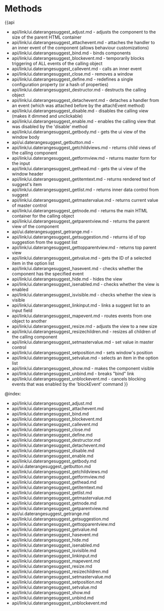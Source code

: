 Methods
=======

{{api
- api/link/ui.daterangesuggest_adjust.md - adjusts the component to the size of the parent HTML container
- api/link/ui.daterangesuggest_attachevent.md - attaches the handler to an inner event of the component (allows behaviour customizations)
- api/link/ui.daterangesuggest_bind.md - binds components
- api/link/ui.daterangesuggest_blockevent.md - temporarily blocks triggering of ALL events of the calling object
- api/link/ui.daterangesuggest_callevent.md - calls an inner event
- api/link/ui.daterangesuggest_close.md - removes a window
- api/link/ui.daterangesuggest_define.md - redefines a single configuration property (or a hash of properties)
- api/link/ui.daterangesuggest_destructor.md - destructs the calling object
- api/link/ui.daterangesuggest_detachevent.md - detaches a handler from an event (which was attached before by the attachEvent method)
- api/link/ui.daterangesuggest_disable.md - disables the calling view (makes it dimmed and unclickable)
- api/link/ui.daterangesuggest_enable.md - enables the calling view that was disabled by the 'disable' method
- api/link/ui.daterangesuggest_getbody.md - gets the ui view of the window body
- api/ui.daterangesuggest_getbutton.md - 
- api/link/ui.daterangesuggest_getchildviews.md - returns child views of the calling component
- api/link/ui.daterangesuggest_getformview.md - returns master form for the input
- api/link/ui.daterangesuggest_gethead.md - gets the ui view of the window header
- api/link/ui.daterangesuggest_getitemtext.md - returns rendered text of suggest's item
- api/link/ui.daterangesuggest_getlist.md - returns inner data control from suggest
- api/link/ui.daterangesuggest_getmastervalue.md - returns current value of master control
- api/link/ui.daterangesuggest_getnode.md - returns the main HTML container for the calling object
- api/link/ui.daterangesuggest_getparentview.md - returns the parent view of the component
- api/ui.daterangesuggest_getrange.md - 
- api/link/ui.daterangesuggest_getsuggestion.md - returns id of top suggestion from the suggest list
- api/link/ui.daterangesuggest_gettopparentview.md - returns top parent view
- api/link/ui.daterangesuggest_getvalue.md - gets the ID of a selected item in the option list
- api/link/ui.daterangesuggest_hasevent.md - checks whether the component has the specified event
- api/link/ui.daterangesuggest_hide.md - hides the view
- api/link/ui.daterangesuggest_isenabled.md - checks whether the view is enabled
- api/link/ui.daterangesuggest_isvisible.md - checks whether the view is visible
- api/link/ui.daterangesuggest_linkinput.md - links a suggest list to an input field
- api/link/ui.daterangesuggest_mapevent.md - routes events from one object to another
- api/link/ui.daterangesuggest_resize.md - adjusts the view to a new size
- api/link/ui.daterangesuggest_resizechildren.md - resizes all children of the calling component
- api/link/ui.daterangesuggest_setmastervalue.md - set value in master control
- api/link/ui.daterangesuggest_setposition.md - sets window's position
- api/link/ui.daterangesuggest_setvalue.md - selects an item in the option list
- api/link/ui.daterangesuggest_show.md - makes the component visible
- api/link/ui.daterangesuggest_unbind.md - breaks "bind" link
- api/link/ui.daterangesuggest_unblockevent.md - cancels blocking events that was enabled by the 'blockEvent' command
}}

@index:
- api/link/ui.daterangesuggest_adjust.md
- api/link/ui.daterangesuggest_attachevent.md
- api/link/ui.daterangesuggest_bind.md
- api/link/ui.daterangesuggest_blockevent.md
- api/link/ui.daterangesuggest_callevent.md
- api/link/ui.daterangesuggest_close.md
- api/link/ui.daterangesuggest_define.md
- api/link/ui.daterangesuggest_destructor.md
- api/link/ui.daterangesuggest_detachevent.md
- api/link/ui.daterangesuggest_disable.md
- api/link/ui.daterangesuggest_enable.md
- api/link/ui.daterangesuggest_getbody.md
- api/ui.daterangesuggest_getbutton.md
- api/link/ui.daterangesuggest_getchildviews.md
- api/link/ui.daterangesuggest_getformview.md
- api/link/ui.daterangesuggest_gethead.md
- api/link/ui.daterangesuggest_getitemtext.md
- api/link/ui.daterangesuggest_getlist.md
- api/link/ui.daterangesuggest_getmastervalue.md
- api/link/ui.daterangesuggest_getnode.md
- api/link/ui.daterangesuggest_getparentview.md
- api/ui.daterangesuggest_getrange.md
- api/link/ui.daterangesuggest_getsuggestion.md
- api/link/ui.daterangesuggest_gettopparentview.md
- api/link/ui.daterangesuggest_getvalue.md
- api/link/ui.daterangesuggest_hasevent.md
- api/link/ui.daterangesuggest_hide.md
- api/link/ui.daterangesuggest_isenabled.md
- api/link/ui.daterangesuggest_isvisible.md
- api/link/ui.daterangesuggest_linkinput.md
- api/link/ui.daterangesuggest_mapevent.md
- api/link/ui.daterangesuggest_resize.md
- api/link/ui.daterangesuggest_resizechildren.md
- api/link/ui.daterangesuggest_setmastervalue.md
- api/link/ui.daterangesuggest_setposition.md
- api/link/ui.daterangesuggest_setvalue.md
- api/link/ui.daterangesuggest_show.md
- api/link/ui.daterangesuggest_unbind.md
- api/link/ui.daterangesuggest_unblockevent.md


